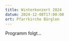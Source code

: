 ```yaml
---
title: Winterkonzert 2024
datum: 2024-12-08T17:00:00
ort: Pfarrkirche Bürglen
---
```


Programm folgt...
